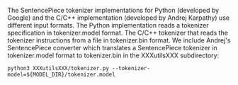 The SentencePiece tokenizer implementations for Python (developed by
Google) and the C/C++ implementation (developed by Andrej Karpathy)
use different input formats. The Python implementation reads a
tokenizer specification in tokenizer.model format. The C/C++ tokenizer
that reads the tokenizer instructions from a file in tokenizer.bin
format. We include Andrej's SentencePiece converter which translates a
SentencePiece tokenizer in tokenizer.model format to tokenizer.bin in
the XXXutilsXXX subdirectory:

```
python3 XXXutilsXXX/tokenizer.py --tokenizer-model=${MODEL_DIR}/tokenizer.model
```